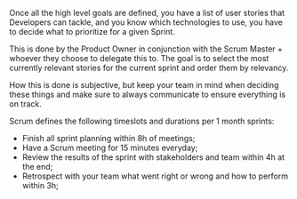 Once all the high level goals are defined, you have a list of user stories that Developers can tackle, and you know which technologies to use, you have to decide what to prioritize for a given Sprint.

This is done by the Product Owner in conjunction with the Scrum Master + whoever they choose to delegate this to. The goal is to select the most currently relevant stories for the current sprint and order them by relevancy.

How this is done is subjective, but keep your team in mind when deciding these things and make sure to always communicate to ensure everything is on track.

Scrum defines the following timeslots and durations per 1 month sprints:
 - Finish all sprint planning within 8h of meetings;
 - Have a Scrum meeting for 15 minutes everyday;
 - Review the results of the sprint with stakeholders and team within 4h at the end;
 - Retrospect with your team what went right or wrong and how to perform within 3h;

